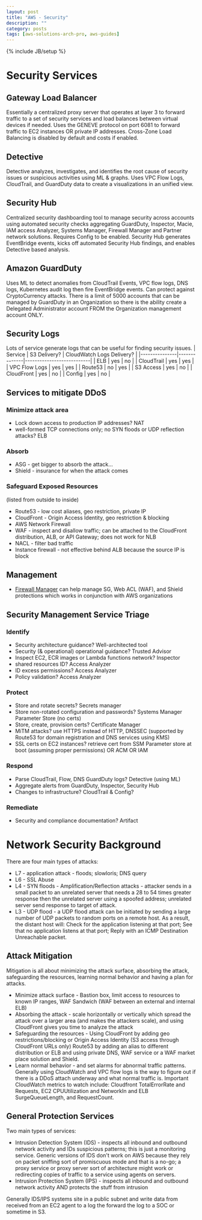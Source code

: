 ```yaml
---
layout: post
title: "AWS - Security"
description: ""
category: posts
tags: [aws-solutions-arch-pro, aws-guides]
---
```

{% include JB/setup %}

# Security Services
## Gateway Load Balancer
Essentially a centralized proxy server that operates at layer 3 to forward traffic to a set of security services and load balances between virtual devices if needed. Uses the GENEVE protocol on port 6081 to forward traffic to EC2 instances OR private IP addresses. Cross-Zone Load Balancing is disabled by default and costs if enabled.

## Detective
Detective analyzes, investigates, and identifies the root cause of security issues or suspicious activities using ML &amp; graphs. Uses VPC Flow Logs, CloudTrail, and GuardDuty data to create a visualizations in an unified view. 

## Security Hub
Centralized security dashboarding tool to manage security across accounts using automated security checks aggregating GuardDuty, Inspector, Macie, IAM access Analyzer, Systems Manager, Firewall Manager and Partner network solutions. Requires Config to be enabled. Security Hub generates EventBridge events, kicks off automated Security Hub findings, and enables Detective based analysis.

## Amazon GuardDuty
Uses ML to detect anomalies from CloudTrail Events, VPC flow logs, DNS logs, Kubernetes audit log then fire EventBridge events. Can protect against CryptoCurrency attacks. There is a limit of 5000 accounts that can be managed by GuardDuty in an Organization so there is the ability create a Delegated Administrator account FROM the Organization management account ONLY.

## Security Logs
Lots of service generate logs that can be useful for finding security issues. 
| Service       | S3 Delivery? | CloudWatch Logs Delivery? |
|---------------|--------------|---------------------------|
| ELB           | yes          | no                        |
| CloudTrail    | yes          | yes                       |
| VPC Flow Logs | yes          | yes                       |
| Route53       | no           | yes                       |
| S3 Access     | yes          | no                        |
| CloudFront    | yes          | no                        |
| Config        | yes          | no                        |

## Services to mitigate DDoS

### Minimize attack area
- Lock down access to production IP addresses? NAT
- well-formed TCP connections only; no SYN floods or UDP reflection attacks? ELB

### Absorb
- ASG - get bigger to absorb the attack...
- Shield - insurance for when the attack comes

### Safeguard Exposed Resources
(listed from outside to inside) 

- Route53 - low cost aliases, geo restriction, private IP
- CloudFront - Origin Access Identity, geo restriction &amp; blocking
- AWS Network Firewall
- WAF - inspect and disallow traffic; can be attached to the CloudFront distribution, ALB, or API Gateway; does not work for NLB
- NACL - filter bad traffic
- Instance firewall - not effective behind ALB because the source IP is block

## Management
- [Firewall Manager](/posts/aws-web-application-firewall-shield-firewall-manager) can help manage SG, Web ACL (WAF), and Shield protections which works in conjunction with AWS organizations 

## Security Management Service Triage

### Identify
- Security architecture guidance? Well-architected tool
- Security (&amp; operational) operational guidance? Trusted Advisor
- Inspect EC2, ECR images or Lambda functions network? Inspector
- shared resources ID? Access Analyzer
- ID excess permissions? Access Analyzer
- Policy validation? Access Analyzer

### Protect
- Store and rotate secrets? Secrets manager
- Store non-rotated configuration and passwords? Systems Manager Parameter Store (no certs)
- Store, create, provision certs? Certificate Manager
- MiTM attacks? use HTTPS instead of HTTP, DNSSEC (supported by Route53 for domain registration and DNS services using KMS)
- SSL certs on EC2 instances? retrieve cert from SSM Parameter store at boot (assuming proper permissions) OR ACM OR IAM

### Respond
- Parse CloudTrail, Flow, DNS GuardDuty logs? Detective (using ML)
- Aggregate alerts from GuardDuty, Inspector, Security Hub
- Changes to infrastructure? CloudTrail &amp; Config?

### Remediate
- Security and compliance documentation? Artifact

# Network Security Background
There are four main types of attacks:
* L7 - application attack - floods; slowloris; DNS query
* L6 - SSL Abuse
* L4 - SYN floods - Amplification/Reflection attacks - attacker sends in a small packet to an unrelated server that needs a 28 to 54 times greater response then the unrelated server using a spoofed address; unrelated server send response to target of attack.
* L3 - UDP flood - a UDP flood attack can be initiated by sending a large number of UDP packets to random ports on a remote host. As a result, the distant host will: Check for the application listening at that port; See that no application listens at that port; Reply with an ICMP Destination Unreachable packet.

## Attack Mitigation 
Mitigation is all about minimizing the attack surface, absorbing the attack, safeguarding the resources, learning normal behavior and having a plan for attacks.
- Minimize attack surface - Bastion box, limit access to resources to known IP ranges, WAF Sandwich (WAF between an external and internal ELB)
- Absorbing the attack - scale horizontally or vertically which spread the attack over a larger area (and makes the attackers scale), and using CloudFront gives you time to analyze the attack
- Safeguarding the resources - Using CloudFront by adding geo restrictions/blocking or Origin Access Identity (S3 access through CloudFront URLs only) Route53 by adding an alias to different distribution or ELB and using private DNS, WAF service or a WAF market place solution and Shield.
- Learn normal behavior - and set alarms for abnormal traffic patterns. Generally using CloudWatch and VPC flow logs is the way to figure out if there is a DDoS attach underway and what normal traffic is. Important CloudWatch metrics to watch include: Cloudfront TotalErrorRate and Requests, EC2 CPUUtilization and NetworkIn and ELB SurgeQueueLength, and RequestCount.

## General Protection Services
Two main types of services:
- Intrusion Detection System (IDS) - inspects all inbound and outbound network activity and IDs suspicious patterns; this is just a monitoring service. Generic versions of IDS don't work on AWS because they rely on packet sniffing sort of promiscuous mode and that is a no-go; a proxy service or proxy server sort of architecture might work or redirecting copies of traffic to a service using agents on servers.
- Intrusion Protection System (IPS) - inspects all inbound and outbound network activity AND protects the stuff from intrusion

Generally IDS/IPS systems site in a public subnet and write data from received from an EC2 agent to a log the forward the log to a SOC or sometime in S3.